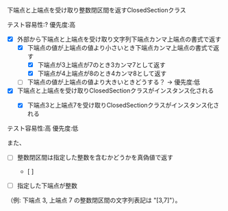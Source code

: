 下端点と上端点を受け取り整数閉区間を返すClosedSectionクラス

テスト容易性:? 優先度:高


- [x] 外部から下端点と上端点を受け取り文字列下端点カンマ上端点の書式で返す
  - [x] 下端点の値が上端点の値より小さいとき下端点カンマ上端点の書式で返す
    - [x] 下端点が3上端点が7のとき3カンマ7として返す
    - [x] 下端点が4上端点が8のとき4カンマ8として返す
  - [ ] 下端点の値が上端点の値より大きいときどうする？ -> 優先度:低

- [x] 下端点と上端点を受け取りClosedSectionクラスがインスタンス化される
  - [x] 下端点3と上端点7を受け取りClosedSectionクラスがインスタンス化される


テスト容易性:高 優先度:低

 また、
- [ ] 整数閉区間は指定した整数を含むかどうかを真偽値で返す
  - [ ] 
  
- [ ] 指定した下端点が整数



（例: 下端点 3, 上端点 7 の整数閉区間の文字列表記は "[3,7]"）。